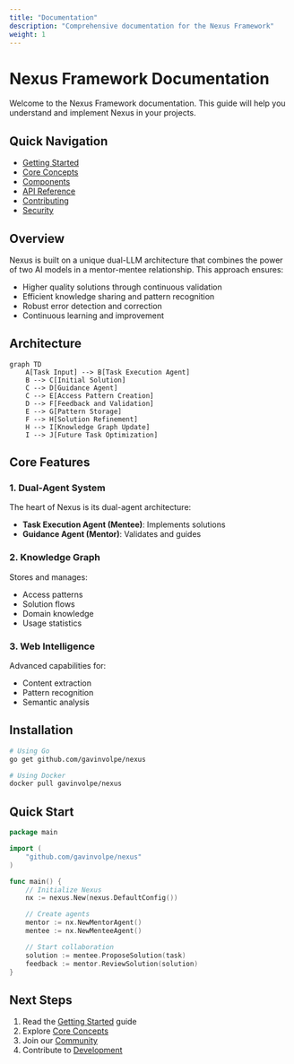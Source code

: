 ```yaml
---
title: "Documentation"
description: "Comprehensive documentation for the Nexus Framework"
weight: 1
---
```


# Nexus Framework Documentation

Welcome to the Nexus Framework documentation. This guide will help you understand and implement Nexus in your projects.

## Quick Navigation

- [Getting Started](/docs/getting-started)
- [Core Concepts](/docs/concepts)
- [Components](/docs/components)
- [API Reference](/docs/api)
- [Contributing](/docs/contributing)
- [Security](/docs/security)

## Overview

Nexus is built on a unique dual-LLM architecture that combines the power of two AI models in a mentor-mentee relationship. This approach ensures:

- Higher quality solutions through continuous validation
- Efficient knowledge sharing and pattern recognition
- Robust error detection and correction
- Continuous learning and improvement

## Architecture

```mermaid
graph TD
    A[Task Input] --> B[Task Execution Agent]
    B --> C[Initial Solution]
    C --> D[Guidance Agent]
    C --> E[Access Pattern Creation]
    D --> F[Feedback and Validation]
    E --> G[Pattern Storage]
    F --> H[Solution Refinement]
    H --> I[Knowledge Graph Update]
    I --> J[Future Task Optimization]
```

## Core Features

### 1. Dual-Agent System
The heart of Nexus is its dual-agent architecture:
- **Task Execution Agent (Mentee)**: Implements solutions
- **Guidance Agent (Mentor)**: Validates and guides

### 2. Knowledge Graph
Stores and manages:
- Access patterns
- Solution flows
- Domain knowledge
- Usage statistics

### 3. Web Intelligence
Advanced capabilities for:
- Content extraction
- Pattern recognition
- Semantic analysis

## Installation

```bash
# Using Go
go get github.com/gavinvolpe/nexus

# Using Docker
docker pull gavinvolpe/nexus
```

## Quick Start

```go
package main

import (
    "github.com/gavinvolpe/nexus"
)

func main() {
    // Initialize Nexus
    nx := nexus.New(nexus.DefaultConfig())

    // Create agents
    mentor := nx.NewMentorAgent()
    mentee := nx.NewMenteeAgent()

    // Start collaboration
    solution := mentee.ProposeSolution(task)
    feedback := mentor.ReviewSolution(solution)
}
```

## Next Steps

1. Read the [Getting Started](/docs/getting-started) guide
2. Explore [Core Concepts](/docs/concepts)
3. Join our [Community](/community)
4. Contribute to [Development](/docs/contributing)
